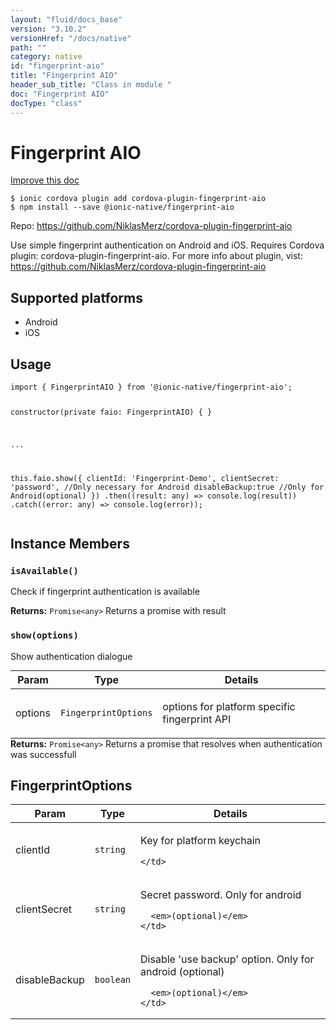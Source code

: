 ```yaml
---
layout: "fluid/docs_base"
version: "3.10.2"
versionHref: "/docs/native"
path: ""
category: native
id: "fingerprint-aio"
title: "Fingerprint AIO"
header_sub_title: "Class in module "
doc: "Fingerprint AIO"
docType: "class"
---
```


<h1 class="api-title">Fingerprint AIO</h1>

<a class="improve-v2-docs" href="http://github.com/driftyco/ionic-native/edit/master/src/@ionic-native/plugins/fingerprint-aio/index.ts#L19">
  Improve this doc
</a>






<pre><code class="nohighlight">$ ionic cordova plugin add cordova-plugin-fingerprint-aio
$ npm install --save @ionic-native/fingerprint-aio
</code></pre>
<p>Repo:
  <a href="https://github.com/NiklasMerz/cordova-plugin-fingerprint-aio">
    https://github.com/NiklasMerz/cordova-plugin-fingerprint-aio
  </a>
</p>


<p>Use simple fingerprint authentication on Android and iOS.
Requires Cordova plugin: cordova-plugin-fingerprint-aio. For more info about plugin, vist: <a href="https://github.com/NiklasMerz/cordova-plugin-fingerprint-aio">https://github.com/NiklasMerz/cordova-plugin-fingerprint-aio</a></p>




<h2>Supported platforms</h2>
<ul>
  <li>Android</li><li>iOS</li>
</ul>






<h2>Usage</h2>
<pre><code class="lang-typescript">import { FingerprintAIO } from &#39;@ionic-native/fingerprint-aio&#39;;

constructor(private faio: FingerprintAIO) { }

...

this.faio.show({
    clientId: &#39;Fingerprint-Demo&#39;,
    clientSecret: &#39;password&#39;, //Only necessary for Android
    disableBackup:true  //Only for Android(optional)
})
.then((result: any) =&gt; console.log(result))
.catch((error: any) =&gt; console.log(error));
</code></pre>








<h2>Instance Members</h2>
<h3><a class="anchor" name="isAvailable" href="#isAvailable"></a><code>isAvailable()</code></h3>


Check if fingerprint authentication is available


<div class="return-value" markdown="1">
  <i class="icon ion-arrow-return-left"></i>
  <b>Returns:</b> <code>Promise&lt;any&gt;</code> Returns a promise with result
</div><h3><a class="anchor" name="show" href="#show"></a><code>show(options)</code></h3>


Show authentication dialogue
<table class="table param-table" style="margin:0;">
  <thead>
  <tr>
    <th>Param</th>
    <th>Type</th>
    <th>Details</th>
  </tr>
  </thead>
  <tbody>
  <tr>
    <td>
      options</td>
    <td>
      <code>FingerprintOptions</code>
    </td>
    <td>
      <p>options for platform specific fingerprint API</p>
</td>
  </tr>
  </tbody>
</table>

<div class="return-value" markdown="1">
  <i class="icon ion-arrow-return-left"></i>
  <b>Returns:</b> <code>Promise&lt;any&gt;</code> Returns a promise that resolves when authentication was successfull
</div>





<h2><a class="anchor" name="FingerprintOptions" href="#FingerprintOptions"></a>FingerprintOptions</h2>

<table class="table param-table" style="margin:0;">
  <thead>
  <tr>
    <th>Param</th>
    <th>Type</th>
    <th>Details</th>
  </tr>
  </thead>
  <tbody>
  
  <tr>
    <td>
      clientId
    </td>
    <td>
      <code>string</code>
    </td>
    <td>
      <p>Key for platform keychain</p>

      
    </td>
  </tr>
  
  <tr>
    <td>
      clientSecret
    </td>
    <td>
      <code>string</code>
    </td>
    <td>
      <p>Secret password. Only for android</p>

      <em>(optional)</em>
    </td>
  </tr>
  
  <tr>
    <td>
      disableBackup
    </td>
    <td>
      <code>boolean</code>
    </td>
    <td>
      <p>Disable &#39;use backup&#39; option. Only for android (optional)</p>

      <em>(optional)</em>
    </td>
  </tr>
  
  </tbody>
</table>





